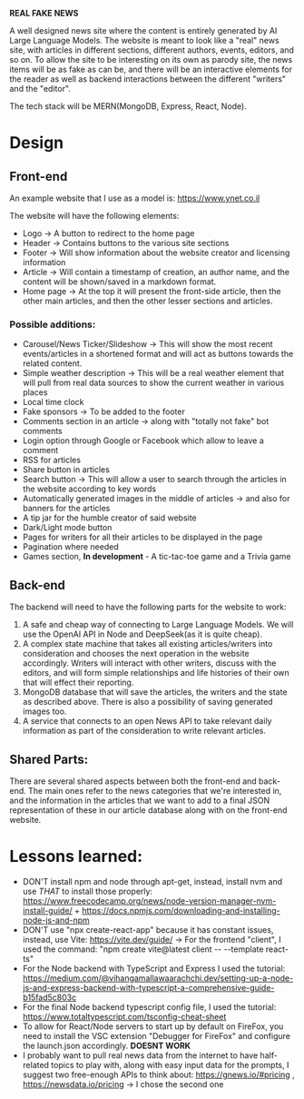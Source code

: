 **REAL FAKE NEWS**

A well designed news site where the content is entirely generated by AI Large Language Models. 
The website is meant to look like a "real" news site, with articles in different sections, different authors, events, editors, and so on.
To allow the site to be interesting on its own as parody site, the news items will be as fake as can be, and there will be an interactive elements
for the reader as well as backend interactions between the different "writers" and the "editor".

The tech stack will be MERN(MongoDB, Express, React, Node).

# Design
## Front-end
An example website that I use as a model is: https://www.ynet.co.il

The website will have the following elements:
- Logo -> A button to redirect to the home page
- Header -> Contains buttons to the various site sections
- Footer -> Will show information about the website creator and licensing information
- Article -> Will contain a timestamp of creation, an author name, and the content will be shown/saved in a markdown format.
- Home page -> At the top it will present the front-side article, then the other main articles, and then the other lesser sections and articles.

### Possible additions:
- Carousel/News Ticker/Slideshow -> This will show the most recent events/articles in a shortened format and will act as buttons towards the related content.
- Simple weather description -> This will be a real weather element that will pull from real data sources to show the current weather in various places
- Local time clock
- Fake sponsors -> To be added to the footer
- Comments section in an article -> along with "totally not fake" bot comments
- Login option through Google or Facebook which allow to leave a comment
- RSS for articles
- Share button in articles
- Search button -> This will allow a user to search through the articles in the website according to key words 
- Automatically generated images in the middle of articles -> and also for banners for the articles
- A tip jar for the humble creator of said website
- Dark/Light mode button
- Pages for writers for all their articles to be displayed in the page
- Pagination where needed
- Games section, **In development** - A tic-tac-toe game and a Trivia game

## Back-end
The backend will need to have the following parts for the website to work:

1. A safe and cheap way of connecting to Large Language Models. We will use the OpenAI API in Node and DeepSeek(as it is quite cheap).
2. A complex state machine that takes all existing articles/writers into consideration and chooses the next operation in the website accordingly.
Writers will interact with other writers, discuss with the editors, and will form simple relationships and life histories of their own that will
effect their reporting.
3. MongoDB database that will save the articles, the writers and the state as described above. There is also a possibility of saving generated images too.
4. A service that connects to an open News API to take relevant daily information as part of the consideration to write relevant articles.

## Shared Parts:
There are several shared aspects between both the front-end and back-end. The main ones refer to the news categories that we're interested in, and the information in the articles that we want to add to a final JSON representation of these in our article database along with on the front-end website.

# Lessons learned:
- DON'T install npm and node through apt-get, instead, install nvm and use _THAT_ to install those properly: https://www.freecodecamp.org/news/node-version-manager-nvm-install-guide/ + https://docs.npmjs.com/downloading-and-installing-node-js-and-npm
- DON'T use "npx create-react-app" because it has constant issues, instead, use Vite: https://vite.dev/guide/ -> For the frontend "client", I used the command: "npm create vite@latest client -- --template react-ts"
- For the Node backend with TypeScript and Express I used the tutorial: https://medium.com/@vihangamallawaarachchi.dev/setting-up-a-node-js-and-express-backend-with-typescript-a-comprehensive-guide-b15fad5c803c
- For the final Node backend typescript config file, I used the tutorial: https://www.totaltypescript.com/tsconfig-cheat-sheet
- To allow for React/Node servers to start up by default on FireFox, you need to install the VSC extension "Debugger for FireFox" and configure the launch.json accordingly. **DOESNT WORK**
- I probably want to pull real news data from the internet to have half-related topics to play with, along with easy input data for the prompts, I suggest two free-enough APIs to think about: https://gnews.io/#pricing , https://newsdata.io/pricing -> I chose the second one